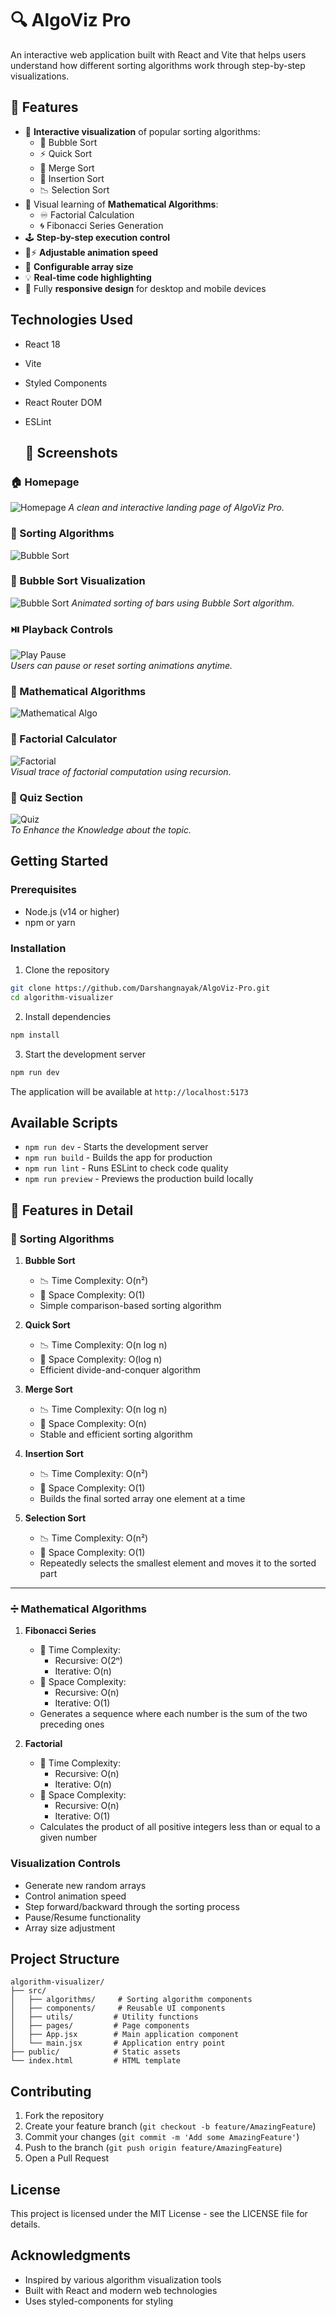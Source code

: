 # 🔍 AlgoViz Pro

An interactive web application built with React and Vite that helps users understand how different sorting algorithms work through step-by-step visualizations.

## 🚀 Features

- 🎨 **Interactive visualization** of popular sorting algorithms:
  - 🔁 Bubble Sort
  - ⚡ Quick Sort
  - 🔀 Merge Sort
  - 🔼 Insertion Sort
  - 📉 Selection Sort
- 📐 Visual learning of **Mathematical Algorithms**:
  - ♾ Factorial Calculation
  - 🌀 Fibonacci Series Generation
- 🕹️ **Step-by-step execution control**
- 🐢⚡ **Adjustable animation speed**
- 📏 **Configurable array size**
- 💡 **Real-time code highlighting**
- 📱 Fully **responsive design** for desktop and mobile devices

## Technologies Used

- React 18
- Vite
- Styled Components
- React Router DOM
- ESLint

  ## 📸 Screenshots

### 🏠 Homepage
![Homepage](https://github.com/Darshangnayak/AlgoViz-Pro/blob/ba8f4b089641fdcfcc8bc1b89248bc261277715b/HomePage.png)
*A clean and interactive landing page of AlgoViz Pro.*

### 🔢 Sorting Algorithms
![Bubble Sort](https://github.com/Darshangnayak/AlgoViz-Pro/blob/ba8f4b089641fdcfcc8bc1b89248bc261277715b/SortingAlgo.png)
 
### 🔢 Bubble Sort Visualization
![Bubble Sort](https://github.com/Darshangnayak/AlgoViz-Pro/blob/8dda6614a57a03c5dd701756a0831348c10482ab/visualization.png)
*Animated sorting of bars using Bubble Sort algorithm.*

### ⏯️ Playback Controls
![Play Pause](https://github.com/Darshangnayak/AlgoViz-Pro/blob/ba8f4b089641fdcfcc8bc1b89248bc261277715b/VisualizationPage.png)  
*Users can pause or reset sorting animations anytime.*

### 🔢 Mathematical Algorithms
![Mathematical Algo](https://github.com/Darshangnayak/AlgoViz-Pro/blob/ba8f4b089641fdcfcc8bc1b89248bc261277715b/Mathametical.png)


### 🔁 Factorial Calculator
![Factorial](https://github.com/Darshangnayak/AlgoViz-Pro/blob/ba8f4b089641fdcfcc8bc1b89248bc261277715b/visualof%20fact.png)  
*Visual trace of factorial computation using recursion.*

### 🔁 Quiz Section
![Quiz](https://github.com/Darshangnayak/AlgoViz-Pro/blob/ba8f4b089641fdcfcc8bc1b89248bc261277715b/quiz.png)  
*To Enhance the Knowledge about the topic.*


## Getting Started

### Prerequisites

- Node.js (v14 or higher)
- npm or yarn

### Installation

1. Clone the repository

```bash
git clone https://github.com/Darshangnayak/AlgoViz-Pro.git
cd algorithm-visualizer
```

2. Install dependencies

```bash
npm install
```

3. Start the development server

```bash
npm run dev
```

The application will be available at `http://localhost:5173`

## Available Scripts

- `npm run dev` - Starts the development server
- `npm run build` - Builds the app for production
- `npm run lint` - Runs ESLint to check code quality
- `npm run preview` - Previews the production build locally

## 🧠 Features in Detail

### 🔢 Sorting Algorithms

1. **Bubble Sort**
   - 📉 Time Complexity: O(n²)
   - 💾 Space Complexity: O(1)
   - Simple comparison-based sorting algorithm

2. **Quick Sort**
   - 📉 Time Complexity: O(n log n)
   - 💾 Space Complexity: O(log n)
   - Efficient divide-and-conquer algorithm

3. **Merge Sort**
   - 📉 Time Complexity: O(n log n)
   - 💾 Space Complexity: O(n)
   - Stable and efficient sorting algorithm

4. **Insertion Sort**
   - 📉 Time Complexity: O(n²)
   - 💾 Space Complexity: O(1)
   - Builds the final sorted array one element at a time

5. **Selection Sort**
   - 📉 Time Complexity: O(n²)
   - 💾 Space Complexity: O(1)
   - Repeatedly selects the smallest element and moves it to the sorted part

---

### ➗ Mathematical Algorithms

1. **Fibonacci Series**
   - 🔢 Time Complexity:
     - Recursive: O(2ⁿ)
     - Iterative: O(n)
   - 💾 Space Complexity:
     - Recursive: O(n)
     - Iterative: O(1)
   - Generates a sequence where each number is the sum of the two preceding ones

2. **Factorial**
   - 🔢 Time Complexity:
     - Recursive: O(n)
     - Iterative: O(n)
   - 💾 Space Complexity:
     - Recursive: O(n)
     - Iterative: O(1)
   - Calculates the product of all positive integers less than or equal to a given number


### Visualization Controls

- Generate new random arrays
- Control animation speed
- Step forward/backward through the sorting process
- Pause/Resume functionality
- Array size adjustment

## Project Structure

```
algorithm-visualizer/
├── src/
│   ├── algorithms/     # Sorting algorithm components
│   ├── components/     # Reusable UI components
│   ├── utils/         # Utility functions
│   ├── pages/         # Page components
│   ├── App.jsx        # Main application component
│   └── main.jsx       # Application entry point
├── public/            # Static assets
└── index.html         # HTML template

```

## Contributing

1. Fork the repository
2. Create your feature branch (`git checkout -b feature/AmazingFeature`)
3. Commit your changes (`git commit -m 'Add some AmazingFeature'`)
4. Push to the branch (`git push origin feature/AmazingFeature`)
5. Open a Pull Request

## License

This project is licensed under the MIT License - see the LICENSE file for details.

## Acknowledgments

- Inspired by various algorithm visualization tools
- Built with React and modern web technologies
- Uses styled-components for styling
